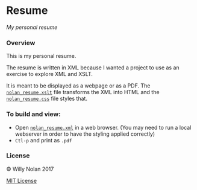 # Resume

*My personal resume*

### Overview
This is my personal resume. 

The resume is written in XML because I wanted a project to use as an exercise to explore XML and XSLT.

It is meant to be displayed as a webpage or as a PDF.  The [`nolan_resume.xslt`](nolan_resume.xslt) file transforms the XML into HTML and the [`nolan_resume.css`](nolan_resume.css) file styles that.

### To build and view:
- Open [`nolan_resume.xml`](nolan_resume.xml) in a web browser. (You may need to run a local webserver in order to have the styling applied correctly)
- `Ctl-p` and print as `.pdf`

### License
:copyright: Willy Nolan 2017

[MIT License](LICENSE.txt)

